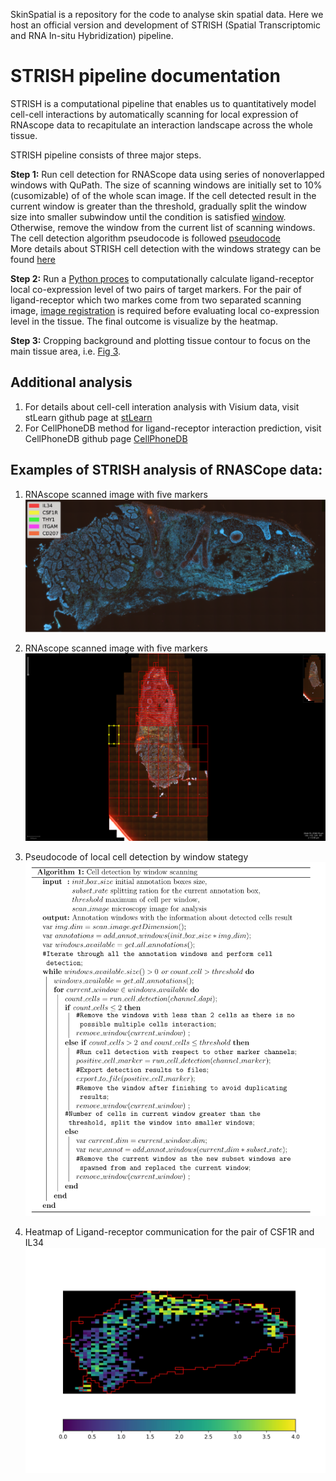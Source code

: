 SkinSpatial is a repository for the code to analyse skin spatial data. Here we host an official version and development of STRISH (Spatial Transcriptomic and RNA In-situ Hybridization) pipeline. 

# STRISH pipeline documentation 

STRISH is a computational pipeline that enables us to quantitatively model cell-cell interactions by automatically scanning for local expression of RNAscope data to recapitulate an interaction landscape across the whole tissue.

STRISH pipeline consists of three major steps. 


   **Step 1:** Run cell detection for RNAScope data using series of nonoverlapped windows with QuPath. The size of scanning windows are initially set to 10% (cusomizable) of of the whole scan image. If the cell detected result in the current window is greater than the threshold, gradually split the window size into smaller subwindow until the condition is satisfied [window](#window_scan). Otherwise, remove the window from the current list of scanning windows. The cell detection algorithm pseudocode is followed [pseudocode](#pseudocode)   
More details about STRISH cell detection with the windows strategy can be found [here](STRISH/QuPath_pipelines/README.md)
   
   **Step 2:** Run a [Python proces](STRISH/Python_pipelines/RNAscope_CCC_analysis_pipeline.ipynb) to computationally calculate ligand-receptor local co-expression level of two pairs of target markers. For the pair of ligand-receptor which two markes come from two separated scanning image, [image registration](STRISH/Python_pipelines/Images_registration.ipynb) is required before evaluating local co-expression level in the tissue. The final outcome is visualize by the heatmap. 
   
   **Step 3:** Cropping background and plotting tissue contour to focus on the main tissue area, i.e. [Fig 3](#lr_interaction). 
   
## Additional analysis
1. For details about cell-cell interation analysis with Visium data, visit stLearn github page at [stLearn](https://github.com/BiomedicalMachineLearning/stLearn) 
2. For CellPhoneDB method for ligand-receptor interaction prediction, visit CellPhoneDB github page [CellPhoneDB](https://github.com/Teichlab/cellphonedb)
## Examples of STRISH analysis of RNASCope data: 

1. RNAscope scanned image with five markers
<a id="img_regis">![Merged image](/figures/merged_5_channels_image.png)</a>

2. RNAscope scanned image with five markers
<a id="window_scan">![Cells detection](/figures/scene1_step2_img.png)</a>

3. Pseudocode of local cell detection by window stategy 
<a id="pseudocode">![Cells detection algorithm pseudocode](/figures/Pseudocode_STRISH_detection.png)</a>

4. Heatmap of Ligand-receptor communication for the pair of CSF1R and IL34
<a id="lr_interaction">![LR interation](/figures/collocalization_scene1_CSF1R_IL34.jpg)</a>

 


